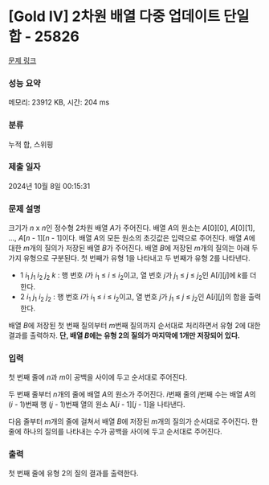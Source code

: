 # [Gold IV] 2차원 배열 다중 업데이트 단일 합 - 25826 

[문제 링크](https://www.acmicpc.net/problem/25826) 

### 성능 요약

메모리: 23912 KB, 시간: 204 ms

### 분류

누적 합, 스위핑

### 제출 일자

2024년 10월 8일 00:15:31

### 문제 설명

<p>크기가 <em>n</em> x <em>n</em>인 정수형 2차원 배열 <em>A</em>가 주어진다. 배열 <em>A</em>의 원소는 <em>A</em>[0][0], <em>A</em>[0][1], …, <em>A</em>[<em>n </em>- 1][<em>n </em>- 1]이다. 배열 <em>A</em>의 모든 원소의 초깃값은 입력으로 주어진다. 배열 <em>A</em>에 대한 <em>m</em>개의 질의가 저장된 배열 <em>B</em>가 주어진다. 배열 <em>B</em>에 저장된 <em>m</em>개의 질의는 아래 두 가지 유형으로 구분된다. 첫 번째가 유형 1을 나타내고 두 번째가 유형 2를 나타낸다.</p>

<ul>
	<li>1 <em>i</em><sub>1</sub><em> j</em><sub>1</sub><em> i</em><sub>2</sub><em> j</em><sub>2</sub><em> k</em> : 행 번호 <em>i</em>가 <em>i</em><sub>1</sub> ≤ <em>i</em> ≤ <em>i</em><sub>2</sub>이고, 열 번호 <em>j</em>가 <em>j</em><sub>1</sub> ≤ <em>j</em> ≤ <em>j</em><sub>2</sub>인 A[<em>i</em>][<em>j</em>]에 <em>k</em>를 더한다.</li>
	<li>2 <em>i</em><sub>1</sub><em> j</em><sub>1</sub><em> i</em><sub>2</sub><em> j</em><sub>2</sub> : 행 번호 <em>i</em>가 <em>i</em><sub>1</sub> ≤ <em>i</em> ≤ <em>i</em><sub>2</sub>이고, 열 번호 <em>j</em>가 <em>j</em><sub>1</sub> ≤ <em>j</em> ≤ <em>j</em><sub>2</sub>인 A[<em>i</em>][<em>j</em>]의 합을 출력한다.</li>
</ul>

<p>배열 <em>B</em>에 저장된 첫 번째 질의부터 <em>m</em>번째 질의까지 순서대로 처리하면서 유형 2에 대한 결과를 출력하자. <strong>단, 배열 <em>B</em>에는 유형 2의 질의가 마지막에 1개만 저장되어 있다.</strong></p>

### 입력 

 <p>첫 번째 줄에 <em>n</em>과 <em>m</em>이 공백을 사이에 두고 순서대로 주어진다.</p>

<p>두 번째 줄부터 <em>n</em>개의 줄에 배열 <em>A</em>의 원소가 주어진다. <em>i</em>번째 줄의 <em>j</em>번째 수는 배열 <em>A</em>의 (<em>i</em> - 1)번째 행 (<em>j</em> - 1)번째 열의 원소 A[<em>i</em> - 1][<em>j</em> - 1]을 나타낸다.</p>

<p>다음 줄부터 <em>m</em>개의 줄에 걸쳐서 배열 <em>B</em>에 저장된 <em>m</em>개의 질의가 순서대로 주어진다. 한 줄에 하나의 질의를 나타내는 수가 공백을 사이에 두고 순서대로 주어진다.</p>

### 출력 

 <p>첫 번째 줄에 유형 2의 질의 결과를 출력한다.</p>

